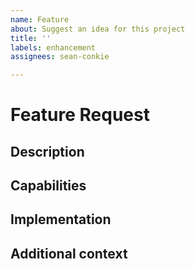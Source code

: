 ```yaml
---
name: Feature
about: Suggest an idea for this project
title: ''
labels: enhancement
assignees: sean-conkie

---
```


# Feature Request

## Description
<!--- Describe the feature with a clear and concise explanation of what the goal is or what the problem needing fixed is. Ex. I'm always frustrated when [...] -->

## Capabilities
<!--- List the capabilities the feature should deliver -->

## Implementation
<!--- Provide details of steps required or suggested implementation if any -->

## Additional context
<!--- Add any other context or screenshots about the feature request here. -->

